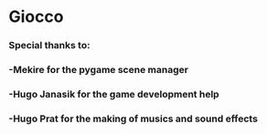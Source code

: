 # Giocco

### Special thanks to:
### -Mekire for the pygame scene manager
### -Hugo Janasik for the game development help
### -Hugo Prat for the making of musics and sound effects
